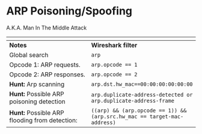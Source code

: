 # ARP Poisoning/Spoofing

A.K.A. Man In The Middle Attack

<table data-header-hidden><thead><tr><th width="258.5"></th><th></th></tr></thead><tbody><tr><td><strong>Notes</strong></td><td><strong>Wireshark filter</strong></td></tr><tr><td>Global search</td><td><code>arp</code></td></tr><tr><td>Opcode 1: ARP requests.</td><td><code>arp.opcode == 1</code></td></tr><tr><td>Opcode 2: ARP responses.</td><td><code>arp.opcode == 2</code></td></tr><tr><td><strong>Hunt:</strong> Arp scanning</td><td><code>arp.dst.hw_mac==00:00:00:00:00:00</code></td></tr><tr><td><strong>Hunt:</strong> Possible ARP poisoning detection</td><td><code>arp.duplicate-address-detected or arp.duplicate-address-frame</code></td></tr><tr><td><strong>Hunt:</strong> Possible ARP flooding from detection:</td><td><code>((arp) &#x26;&#x26; (arp.opcode == 1)) &#x26;&#x26; (arp.src.hw_mac == target-mac-address)</code></td></tr></tbody></table>

